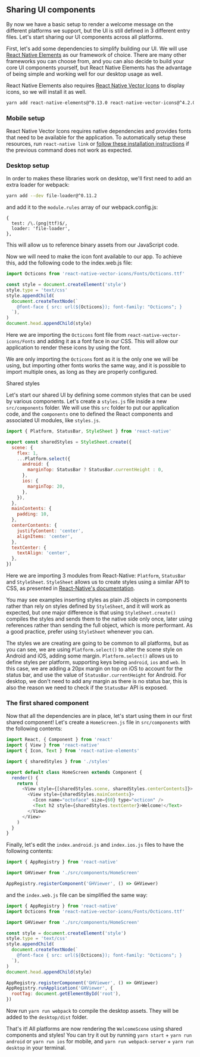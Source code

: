 ## Sharing UI components

By now we have a basic setup to render a welcome message on the different platforms we support, but the UI is still defined in 3 different entry files. Let's start sharing our UI components across all platforms.

First, let's add some dependencies to simplify building our UI. We will use [React Native Elements](https://react-native-training.github.io/react-native-elements/) as our framework of choice. There are many other frameworks you can choose from, and you can also decide to build your core UI components yourself, but React Native Elements has the advantage of being simple and working well for our desktop usage as well.

React Native Elements also requires [React Native Vector Icons](https://github.com/oblador/react-native-vector-icons) to display icons, so we will install it as well.

```bash
yarn add react-native-elements@^0.13.0 react-native-vector-icons@^4.2.0
```

### Mobile setup

React Native Vector Icons requires native dependencies and provides fonts that need to be available for the application. To automatically setup these resources, run `react-native link` or [follow these installation instructions](https://github.com/oblador/react-native-vector-icons#installation) if the previous command does not work as expected.

### Desktop setup

In order to makes these libraries work on desktop, we'll first need to add an extra loader for webpack:

```bash
yarn add --dev file-loader@^0.11.2
```

and add it to the `module.rules` array of our webpack.config.js:

```
{
  test: /\.(png|ttf)$/,
  loader: 'file-loader',
},
```

This will allow us to reference binary assets from our JavaScript code.

Now we will need to make the icon font available to our app. To achieve this, add the following code to the index.web.js file:

```js
import Octicons from 'react-native-vector-icons/Fonts/Octicons.ttf'

const style = document.createElement('style')
style.type = 'text/css'
style.appendChild(
  document.createTextNode(`
    @font-face { src: url(${Octicons}); font-family: "Octicons"; }
  `),
)
document.head.appendChild(style)
```

Here we are importing the `Octicons` font file from `react-native-vector-icons/Fonts` and adding it as a font face in our CSS. This will allow our application to render these icons by using the font.

We are only importing the `Octicons` font as it is the only one we will be using, but importing other fonts works the same way, and it is possible to import multiple ones, as long as they are properly configured.

Shared styles

Let's start our shared UI by defining some common styles that can be used by various components. Let's create a `styles.js` file inside a new `src/components` folder. We will use this `src` folder to put our application code, and the `components` one to defined the React components and associated UI modules, like `styles.js`.

```js
import { Platform, StatusBar, StyleSheet } from 'react-native'

export const sharedStyles = StyleSheet.create({
  scene: {
    flex: 1,
    ...Platform.select({
      android: {
        marginTop: StatusBar ? StatusBar.currentHeight : 0,
      },
      ios: {
        marginTop: 20,
      },
    }),
  },
  mainContents: {
    padding: 10,
  },
  centerContents: {
    justifyContent: 'center',
    alignItems: 'center',
  },
  textCenter: {
    textAlign: 'center',
  },
})
```

Here we are importing 3 modules from React-Native: `Platform`, `StatusBar` and `StyleSheet`. `StyleSheet` allows us to create styles using a similar API to CSS, as presented in [React-Native's documentation](https://facebook.github.io/react-native/releases/0.42/docs/style.html).

You may see examples inserting styles as plain JS objects in components rather than rely on styles defined by `StyleSheet`, and it will work as expected, but one major difference is that using `StyleSheet.create()` compiles the styles and sends them to the native side only once, later using references rather than sending the full object, which is more performant. As a good practice, prefer using `StyleSheet` whenever you can.

The styles we are creating are going to be common to all platforms, but as you can see, we are using `Platform.select()` to alter the scene style on Android and iOS, adding some margin. `Platform.select()` allows us to define styles per platform, supporting keys being `android`, `ios` and `web`. In this case, we are adding a 20px margin on top on iOS to account for the status bar, and use the value of `StatusBar.currentHeight` for Android. For desktop, we don't need to add any margin as there is no status bar, this is also the reason we need to check if the `StatusBar` API is exposed.

### The first shared component

Now that all the dependencies are in place, let's start using them in our first shared component! Let's create a `HomeScreen.js` file in `src/components` with the following contents:

```js
import React, { Component } from 'react'
import { View } from 'react-native'
import { Icon, Text } from 'react-native-elements'

import { sharedStyles } from './styles'

export default class HomeScreen extends Component {
  render() {
    return (
      <View style={[sharedStyles.scene, sharedStyles.centerContents]}>
        <View style={sharedStyles.mainContents}>
          <Icon name="octoface" size={60} type="octicon" />
          <Text h2 style={sharedStyles.textCenter}>Welcome!</Text>
        </View>
      </View>
    )
  }
}
```

Finally, let's edit the `index.android.js` and `index.ios.js` files to have the following contents:

```js
import { AppRegistry } from 'react-native'

import GHViewer from './src/components/HomeScreen'

AppRegistry.registerComponent('GHViewer', () => GHViewer)
```

and the `index.web.js` file can be simplified the same way:

```js
import { AppRegistry } from 'react-native'
import Octicons from 'react-native-vector-icons/Fonts/Octicons.ttf'

import GHViewer from './src/components/HomeScreen'

const style = document.createElement('style')
style.type = 'text/css'
style.appendChild(
  document.createTextNode(`
    @font-face { src: url(${Octicons}); font-family: "Octicons"; }
  `),
)
document.head.appendChild(style)

AppRegistry.registerComponent('GHViewer', () => GHViewer)
AppRegistry.runApplication('GHViewer', {
  rootTag: document.getElementById('root'),
})
```

Now run `yarn run webpack` to compile the desktop assets. They will be added to the `desktop/dist` folder.

That's it! All platforms are now rendering the `WelcomeScene` using shared components and styles! You can try it out by running `yarn start` + `yarn run android` or `yarn run ios` for mobile, and `yarn run webpack-server` + `yarn run desktop` in your terminal.

